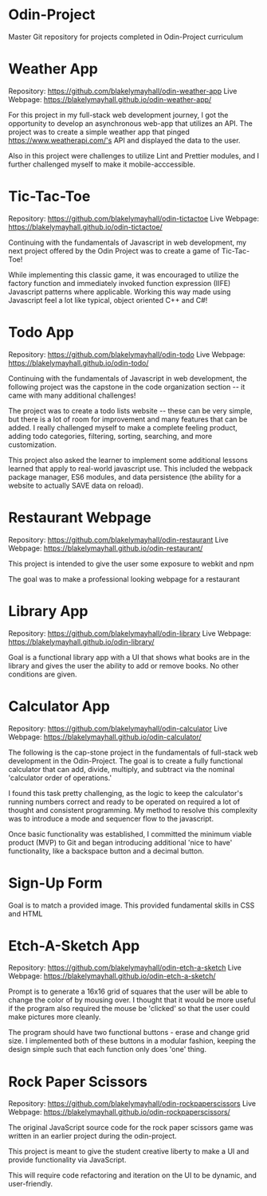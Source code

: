 # Odin-Project
Master Git repository for projects completed in Odin-Project curriculum

# Weather App
Repository: https://github.com/blakelymayhall/odin-weather-app
Live Webpage: https://blakelymayhall.github.io/odin-weather-app/

For this project in my full-stack web development journey, I got the opportunity to develop an asynchronous web-app that utilizes an API. The project was to create a simple weather app that pinged https://www.weatherapi.com/'s API and displayed the data to the user. 

Also in this project were challenges to utilize Lint and Prettier modules, and I further challenged myself to make it mobile-acccessible. 

# Tic-Tac-Toe
Repository: https://github.com/blakelymayhall/odin-tictactoe
Live Webpage: https://blakelymayhall.github.io/odin-tictactoe/

Continuing with the fundamentals of Javascript in web development, my next project offered by the Odin Project was to create a game of Tic-Tac-Toe!

While implementing this classic game, it was encouraged to utilize the factory function and immediately invoked function expression (IIFE) Javascript patterns where applicable. Working this way made using Javascript feel a lot like typical, object oriented C++ and C#! 

# Todo App
Repository: https://github.com/blakelymayhall/odin-todo
Live Webpage: https://blakelymayhall.github.io/odin-todo/

Continuing with the fundamentals of Javascript in web development, the following project was the capstone in the code organization section -- it came with many additional challenges!

The project was to create a todo lists website -- these can be very simple, but there is a lot of room for improvement and many features that can be added. I really challenged myself to make a complete feeling product, adding todo categories, filtering, sorting, searching, and more customization. 

This project also asked the learner to implement some additional lessons learned that apply to real-world javascript use. This included the webpack package manager, ES6 modules, and data persistence (the ability for a website to actually SAVE data on reload). 

# Restaurant Webpage 
Repository: https://github.com/blakelymayhall/odin-restaurant
Live Webpage: https://blakelymayhall.github.io/odin-restaurant/

This project is intended to give the user some exposure to webkit and npm 

The goal was to make a professional looking webpage for a restaurant

# Library App
Repository: https://github.com/blakelymayhall/odin-library
Live Webpage: https://blakelymayhall.github.io/odin-library/

Goal is a functional library app with a UI that shows what books are in the library
and gives the user the ability to add or remove books. No other conditions
are given.

# Calculator App
Repository: https://github.com/blakelymayhall/odin-calculator
Live Webpage: https://blakelymayhall.github.io/odin-calculator/

The following is the cap-stone project in the fundamentals of full-stack web development in the Odin-Project. The goal is to create a fully functional calculator that can add, divide, multiply, and subtract via the nominal 'calculator order of operations.'

I found this task pretty challenging, as the logic to keep the calculator's running numbers correct and ready to be operated on required a lot of thought and consistent programming. My method to resolve this complexity was to introduce a mode and sequencer flow to the javascript. 

Once basic functionality was established, I committed the minimum viable product (MVP) to Git and began introducing additional 'nice to have' functionality, like a backspace button and a decimal button. 

# Sign-Up Form
Goal is to match a provided image. This provided fundamental skills in CSS and HTML

# Etch-A-Sketch App
Repository: https://github.com/blakelymayhall/odin-etch-a-sketch
Live Webpage: https://blakelymayhall.github.io/odin-etch-a-sketch/

Prompt is to generate a 16x16 grid of squares that the user will be able to change the color of by mousing over. I thought that it would be more useful if the program also required the mouse be 'clicked' so that the user could make pictures more cleanly. 

The program should have two functional buttons - erase and change grid size. I implemented both of these buttons in a modular fashion, keeping the design simple such that each function only does 'one' thing.

# Rock Paper Scissors
Repository: https://github.com/blakelymayhall/odin-rockpaperscissors
Live Webpage: https://blakelymayhall.github.io/odin-rockpaperscissors/

The original JavaScript source code for the rock paper scissors game was written in an earlier project during the odin-project.

This project is meant to give the student creative liberty to make a UI and provide functionality via JavaScript.

This will require code refactoring and iteration on the UI to be dynamic, and user-friendly.


